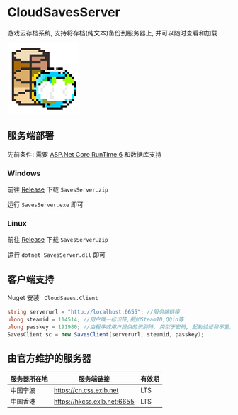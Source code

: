# CloudSavesServer
游戏云存档系统, 支持将存档(纯文本)备份到服务器上, 并可以随时查看和加载

![icon](README.assets/icon.png)

## 服务端部署

先前条件: 需要 [ASP.Net Core RunTime 6](https://dotnet.microsoft.com/download/dotnet/8.0) 和数据库支持

### Windows

前往 [Release](https://github.com/LorisYounger/CloudSavesServer/releases) 下载 `SavesServer.zip` 

运行 `SavesServer.exe` 即可

### Linux

前往 [Release](https://github.com/LorisYounger/CloudSavesServer/releases) 下载 `SavesServer.zip` 

运行 `dotnet SavesServer.dll` 即可

## 客户端支持

Nuget 安装 ` CloudSaves.Client`

```C#
string serverurl = "http://localhost:6655"; //服务端链接
ulong steamid = 114514; //用户唯一标识符,例如SteamID,QQid等
ulong passkey = 191980; //由程序或用户提供的识别码, 类似于密码, 起到验证和不重复的作用
SavesClient sc = new SavesClient(serverurl, steamid, passkey);
```

## 由官方维护的服务器

| 服务器所在地 | 服务端链接                  | 有效期        |
| ------------ | --------------------------- | ------------- |
| 中国宁波     | https://cn.css.exlb.net     | LTS           |
| 中国香港     | https://hkcss.exlb.net:6655 | LTS           |

